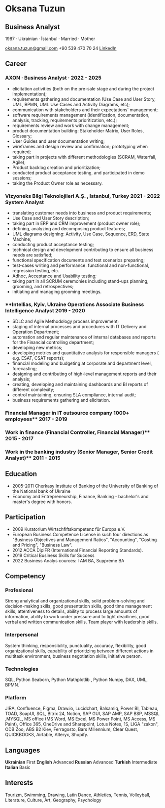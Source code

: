 # Oksana Tuzun
## Business Analyst
1987 · Ukrainian · İstanbul · Married · Mother

oksana.tuzun@gmail.com +90 539 470 70 24 [LinkedIn](https://www.linkedin.com/in/oksana-kurinna/) 
## Career
### AXON · **Business Analyst** · 2022 - 2025
- elicitation activities (both on the pre-sale stage and during the project implementation);
- requirements gathering and documentation (Use Case and User Story, UML, BPMN, UML Use Cases and Activity Diagrams, etc);
- communication with stakeholders and their expectations' management;
- software requirements management (identification, documentation, analysis, tracking, requirements prioritization, etc.);
- requirements review and work with change management;
- product documentation building: Stakeholder Matrix, User Roles, Glossary;
- User Guides and user documentation writing;
- wireframes and design review and confirmation; prototyping when required;
- taking part in projects with different methodologies (SCRAM, Waterfall, Agile);
- Product backlog creation and prioritization;
- conducted product acceptance testing, and participated in demo sessions;
- taking the Product Owner role as necessary.
### Vizyoneks Bilgi Teknolojileri A.Ş. , Istanbul, Turkey 2021 - 2022 **System Analyst**
- translating customer needs into business and product requirements;
- Use Case and User Story description;
- taking part in ERP and CRM improvement (product owner role);
- defining, analyzing and decomposing product features;
- UML diagrams designing: Activity, Use Case, Sequence, ERD, State Machine;
- conducting product acceptance testing;
- technical design and development contributing to ensure all business needs are satisfied;
- functional specification documents and test scenarios preparing;
- test-cases writing and performance: functional and non-functional, regression testing, etc.
- Adhoc, Acceptance and Usability testing;
- taking part in all SCRUM ceremonies including stand-ups planning, grooming, and retrospectives;
- initiating and managing grooming meetings.
### **Intellias, Kyiv, Ukraine Operations Associate **Business Intelligence Analyst** 2019 - 2020 
- SDLC and Agile Methodology process improvement;
- staging of internal processes and procedures with IT Delivery and Operation Department;
- automation and regular maintenance of internal databases and reports for the Financial controlling department;
- developing new metrics;
- developing metrics and quantitative analysis for responsible managers ( e.g. ESAT, CSAT reports);
- financial modeling and budgeting at corporate and department level, forecasting;
- designing and contributing of high-level management reports and their analysis;
- creating, developing and maintaining dashboards and BI reports of different complexity;
- control maintaining, ensuring SLA compliance, internal audit;
- business requirements gathering and elicitation.
### Financial Manager in IT outsource company 1000+ employees** 2017 - 2019
### Work in finance (Financial Controller, Financial Manager)** 2015 - 2017
### Work in the banking industry (Senior Manager, Senior Credit Analyst)** 2011 - 2015
## Education
- 2005-2011 Cherkasy Institute of Banking of the University of Banking of the National bank of Ukraine
- Economy and Entrepreneurship, Finance, Banking - bachelor's and master's degree with honors.
## Participation
- 2009 Kuratorium Wirtschflftskompetenz für Europa e.V.
- European Business Competence License in such four directions as "Business Objectives and Management Ratios", "Accounting", "Costing and Pricing", "Business Law".
- 2012 ACCA DipIFR (International Financial Reporting Standards).
- 2019 Critical Business Skills for Success
- 2022 Business Analys cources: I AM BA, Suppreme BA
## Competency
### Profesional 
Strong analytical and organizational skills, solid problem-solving and decision-making skills, good presentation skills, good time management skills, attentiveness to details, ability to process large amounts of information, ability to work under pressure and to tight deadlines, good verbal and written communication skills. Team player with leadership skills.
### Interpersonal 
System thinking, responsibility, punctuality, accuracy, flexibility, good organizational skills, capability of prioritizing between different actions in multitask environment, business negotiation skills, initiative person.
### Technologies
SQL, Python Seaborn, Python Mathplotlib , Python Numpy, DAX, UML, BPMN.
### Platform
JIRA, Confluence, Figma, Draw.io, Lucidchart, Balsamiq, Power BI, Tableau, TOAD, SoapUI, SQL, Bitrix 24, Notion,
SAP GUI, SAP AMP, SAP BSP, MSSQL ,MYSQL, MS office (MS Word, MS Excel, MS Power Point, MS Access, MS Paint), Office 365, OneDrive and Sharepoint, Lotus Notes, 1S, LIGA "zakon", ODB Zoo, ABS B2 Kiev, Ferragosto, Bars Millennium, Clear Quest, QUICKBOOKS, Airtable, Alteryx, Shopify.
## Languages
**Ukrainian** First
**English** Advanced
**Russian** Advanced
**Turkish** Intermediate 
**Italian** Basic 
## Interests
Tourizm, Swimming, Drawing, Latin Dance, Athletics, Tennis, Volleyball, Literature, Culture, Art, Geography, Psychology